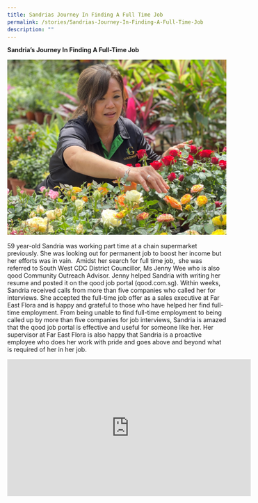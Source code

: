 ```yaml
---
title: Sandrias Journey In Finding A Full Time Job
permalink: /stories/Sandrias-Journey-In-Finding-A-Full-Time-Job
description: ""
---
```

**Sandria’s Journey In Finding A Full-Time Job**

![Sandria](/images/Stories/sandria%20(2).jpg)

59 year-old Sandria was working part time at a chain supermarket previously. She was looking out for permanent job to boost her income but her efforts was in vain.  Amidst her search for full time job,  she was referred to South West CDC District Councillor, Ms Jenny Wee who is also qood Community Outreach Advisor. Jenny helped Sandria with writing her resume and posted it on the qood job portal (qood.com.sg). Within weeks, Sandria received calls from more than five companies who called her for interviews. She accepted the full-time job offer as a sales executive at Far East Flora and is happy and grateful to those who have helped her find full-time employment. From being unable to find full-time employment to being called up by more than five companies for job interviews, Sandria is amazed that the qood job portal is effective and useful for someone like her. Her supervisor at Far East Flora is also happy that Sandria is a proactive employee who does her work with pride and goes above and beyond what is required of her in her job.

<iframe width="560" height="315" src="https://www.youtube.com/embed/KecBi8BeXZ0" title="YouTube video player" frameborder="0" allow="accelerometer; autoplay; clipboard-write; encrypted-media; gyroscope; picture-in-picture" allowfullscreen></iframe>